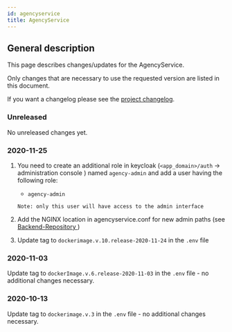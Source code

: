 ```yaml
---
id: agencyservice
title: AgencyService
---
```


## General description

This page describes changes/updates for the AgencyService.

Only changes that are necessary to use the requested version are listed in this document.

If you want a changelog please see the [project changelog](https://github.com/CaritasDeutschland/caritas-onlineBeratung-agencyservice/blob/master/CHANGELOG.md).

### Unreleased

No unreleased changes yet.

### 2020-11-25

1. You need to create an additional role in keycloak (`<app_domain>/auth` -> administration console
) named `agency-admin` and add a user having the
     following role:
     - `agency-admin`
    
    `Note: only this user will have access to the admin interface`

2. Add the NGINX location in agencyservice.conf for new admin paths (see [Backend-Repository
](https://github.com/CaritasDeutschland/caritas-onlineBeratung-backend))

3. Update tag to `dockerimage.v.10.release-2020-11-24` in the `.env` file

### 2020-11-03

Update tag to `dockerImage.v.6.release-2020-11-03` in the `.env` file - no additional changes necessary.

### 2020-10-13

Update tag to `dockerimage.v.3` in the `.env` file - no additional changes necessary.
